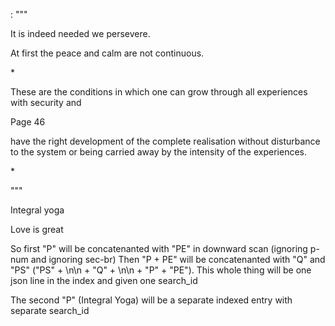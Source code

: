 : """<p class="PS" search_id="Letters on Yoga - III - 151">It is indeed needed we persevere.</p>
<p class="Q" search_id="Letters on Yoga - III - 152">At first the peace and calm are not continuous.</p>
<p class="sec-br">*</p>
<p class="P" search_id="Letters on Yoga - III - 153">These are the conditions in which one can grow through all experiences with security and</p>
<p class="p-num">Page 46</p>
<p class="PE">have the right development of the complete realisation without disturbance to the system or being carried away by the intensity of the experiences.</p>
<p class="sec-br">*</p>"""
<p class="P" search_id="Letters on Yoga - III - 153">Integral yoga</p>
<p class="P" search_id="Letters on Yoga - III - 153">Love is great</p>


So first "P" will be concatenanted with "PE" in downward scan (ignoring p-num and ignoring sec-br)
Then "P + PE" will be concatenanted with "Q" and "PS" ("PS" + \n\n + "Q" + \n\n + "P" + "PE"). This whole thing will be one json line in the index and given one search_id

The second "P" (Integral Yoga) will be a separate indexed entry with separate search_id